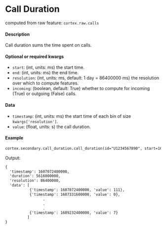 # Call Duration

computed from raw feature: `cortex.raw.calls`

#### Description

Call duration sums the time spent on calls. 

#### Optional or required kwargs

- `start`: (int, units: ms) the start time.
- `end`: (int, units: ms) the end time.
- `resolution`: (int, units: ms, default: 1 day = 86400000 ms) the resolution over which to compute features.
- `incoming`: (boolean, default: True) whether to compute for incoming (True) or outgoing (False) calls.

#### Data

- `timestamp`: (int, units: ms) the start time of each bin of size `kwargs['resolution']`.
- `value`: (float, units: s) the call duration.

#### Example

```markdown
cortex.secondary.call_duration.call_duration(id="U1234567890", start=1607072400000, end=1609232400001, resolution=86400000)
```
Output:
```markdown
{
  'timestamp': 1607072400000,
  'duration': 5616000000,
  'resolution': 86400000,
  'data': [
           {'timestamp': 1607072400000, 'value': 111},
           {'timestamp': 1607331600000, 'value': 0},
                 .
                 .
                 .
           {'timestamp': 1609232400000, 'value': 7}
          ]
}
```

